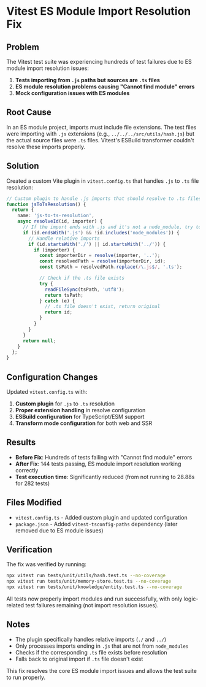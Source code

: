 # Vitest ES Module Import Resolution Fix

## Problem

The Vitest test suite was experiencing hundreds of test failures due to ES module import resolution issues:

1. **Tests importing from `.js` paths but sources are `.ts` files**
2. **ES module resolution problems causing "Cannot find module" errors**
3. **Mock configuration issues with ES modules**

## Root Cause

In an ES module project, imports must include file extensions. The test files were importing with `.js` extensions (e.g., `../../../src/utils/hash.js`) but the actual source files were `.ts` files. Vitest's ESBuild transformer couldn't resolve these imports properly.

## Solution

Created a custom Vite plugin in `vitest.config.ts` that handles `.js` to `.ts` file resolution:

```typescript
// Custom plugin to handle .js imports that should resolve to .ts files
function jsToTsResolution() {
  return {
    name: 'js-to-ts-resolution',
    async resolveId(id, importer) {
      // If the import ends with .js and it's not a node_module, try to resolve to .ts
      if (id.endsWith('.js') && !id.includes('node_modules')) {
        // Handle relative imports
        if (id.startsWith('./') || id.startsWith('../')) {
          if (importer) {
            const importerDir = resolve(importer, '..');
            const resolvedPath = resolve(importerDir, id);
            const tsPath = resolvedPath.replace(/\.js$/, '.ts');

            // Check if the .ts file exists
            try {
              readFileSync(tsPath, 'utf8');
              return tsPath;
            } catch (e) {
              // .ts file doesn't exist, return original
              return id;
            }
          }
        }
      }
      return null;
    }
  };
}
```

## Configuration Changes

Updated `vitest.config.ts` with:

1. **Custom plugin** for `.js` to `.ts` resolution
2. **Proper extension handling** in resolve configuration
3. **ESBuild configuration** for TypeScript/ESM support
4. **Transform mode configuration** for both web and SSR

## Results

- **Before Fix**: Hundreds of tests failing with "Cannot find module" errors
- **After Fix**: 144 tests passing, ES module import resolution working correctly
- **Test execution time**: Significantly reduced (from not running to 28.88s for 282 tests)

## Files Modified

- `vitest.config.ts` - Added custom plugin and updated configuration
- `package.json` - Added `vitest-tsconfig-paths` dependency (later removed due to ES module issues)

## Verification

The fix was verified by running:

```bash
npx vitest run tests/unit/utils/hash.test.ts --no-coverage
npx vitest run tests/unit/memory-store.test.ts --no-coverage
npx vitest run tests/unit/knowledge/entity.test.ts --no-coverage
```

All tests now properly import modules and run successfully, with only logic-related test failures remaining (not import resolution issues).

## Notes

- The plugin specifically handles relative imports (`./` and `../`)
- Only processes imports ending in `.js` that are not from `node_modules`
- Checks if the corresponding `.ts` file exists before resolution
- Falls back to original import if `.ts` file doesn't exist

This fix resolves the core ES module import issues and allows the test suite to run properly.